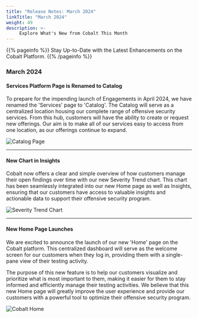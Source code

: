 ```yaml
---
title: "Release Notes: March 2024"
linkTitle: "March 2024"
weight: 49
description: >-
     Explore What's New from Cobalt This Month
---
```


{{% pageinfo %}} 
Stay Up-to-Date with the Latest Enhancements on the Cobalt Platform. 
{{% /pageinfo %}}

### March 2024


#### Services Platform Page is Renamed to Catalog

To prepare for the impending launch of Engagements in April 2024, we have renamed the 'Services' page to 'Catalog'. The Catalog will serve as a centralized location housing our complete range of offensive security services. From this hub, customers will have the ability to create or request new offerings. Our aim is to make all of our services easy to access from one location, as our offerings continue to expand.


![Catalog Page](/release-notes/Catalog.png "Catalog")

---

#### New Chart in Insights

Cobalt now offers a clear and simple overview of how customers manage their open findings over time with our new Severity Trend chart. This chart has been seamlessly integrated into our new Home page as well as Insights, ensuring that our customers have access to valuable insights and actionable data to support their offensive security program.

![Severity Trend Chart](/release-notes/severity_trend.png "Severity Trend")

---

#### New Home Page Launches

We are excited to announce the launch of our new 'Home' page on the Cobalt platform. This centralized dashboard will serve as the welcome screen for our customers when they log in, providing them with a single-pane view of their testing activity. 

The purpose of this new feature is to help our customers visualize and prioritize what is most important to them, making it easier for them to stay informed and efficiently manage their testing activities. We believe that this new Home page will greatly improve the user experience and provide our customers with a powerful tool to optimize their offensive security program.

![Cobalt Home](/release-notes/Home.png "Home")
